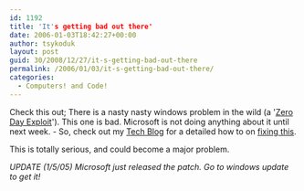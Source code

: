 ```yaml
---
id: 1192
title: 'It's getting bad out there'
date: 2006-01-03T18:42:27+00:00
author: tsykoduk
layout: post
guid: 30/2008/12/27/it-s-getting-bad-out-there
permalink: /2006/01/03/it-s-getting-bad-out-there/
categories:
  - Computers! and Code!
---
```

Check this out; There is a nasty nasty windows problem in the wild (a '<a href="http://en.wikipedia.org/wiki/Zero-day_exploit">Zero Day Exploit</a>'). This one is bad. Microsoft is not doing anything about it until next week. - So, check out my <a href="http://geek.nokes.name">Tech Blog</a> for a detailed how to on <a href="http://geek.nokes.name/archives/200">fixing this</a>.


This is totally serious, and could become a major problem.


<em><span class="caps">UPDATE</span> (1/5/05) Microsoft just released the patch. Go to windows update to get it!</em>